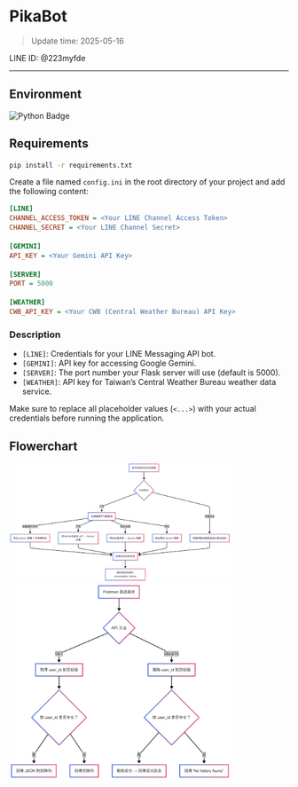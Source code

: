 # PikaBot
>Update time: 2025-05-16

LINE ID: @223myfde

---

## Environment
![Python Badge](https://img.shields.io/badge/Python-3.12.9-blue)

## Requirements
```bash
pip install -r requirements.txt
```

Create a file named `config.ini` in the root directory of your project and add the following content:

```ini
[LINE]
CHANNEL_ACCESS_TOKEN = <Your LINE Channel Access Token>
CHANNEL_SECRET = <Your LINE Channel Secret>

[GEMINI]
API_KEY = <Your Gemini API Key>

[SERVER]
PORT = 5000

[WEATHER]
CWB_API_KEY = <Your CWB (Central Weather Bureau) API Key>
```

### Description
- `[LINE]`: Credentials for your LINE Messaging API bot.
- `[GEMINI]`: API key for accessing Google Gemini.
- `[SERVER]`: The port number your Flask server will use (default is 5000).
- `[WEATHER]`: API key for Taiwan’s Central Weather Bureau weather data service.

Make sure to replace all placeholder values (`<...>`) with your actual credentials before running the application.

## Flowerchart
<img src="material/Bot%20flowchart.png" width="400"/>
<img src="material/Postman%20flowchart.png" width="400"/>



